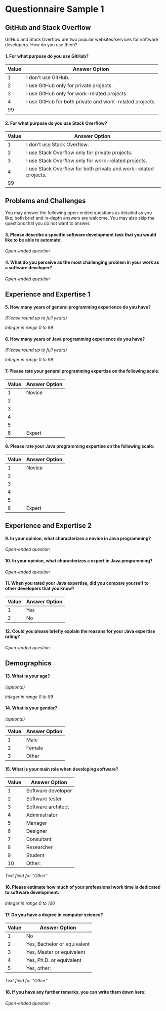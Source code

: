 # Questionnaire Sample 1

## GitHub and Stack Overflow

GitHub and Stack Overflow are two popular websites/services for software developers. How do you use them?

#### 1. For what purpose do you use GitHub?

| Value | Answer Option                                            |
|-------|----------------------------------------------------------|
| 1     | I don't use GitHub.                                      |
| 2     | I use GitHub only for private projects.                  |
| 3     | I use GitHub only for work-related projects.             |
| 4     | I use GitHub for both private and work-related projects. |
| 99    |                                                          |

#### 2. For what purpose do you use Stack Overflow?

| Value | Answer Option                                                    |
|-------|------------------------------------------------------------------|
| 1     | I don't use Stack Overflow.                                      |
| 2     | I use Stack Overflow only for private projects.                  |
| 3     | I use Stack Overflow only for work-related projects.             |
| 4     | I use Stack Overflow for both private and work-related projects. |
| 99    |                                                                  |

## Problems and Challenges

You may answer the following open-ended questions as detailed as you like; both brief and in-depth answers are welcome. You may also skip the questions that you do not want to answer.

#### 3. Please describe a specific software development task that you would like to be able to automate:

*Open-ended question*

#### 4. What do you perceive as the most challenging problem in your work as a software developer?

*Open-ended question*

## Experience and Expertise 1

#### 5. How many years of general programming experience do you have?
*(Please round up to full years)*

*Integer in range 0 to 99*

#### 6. How many years of Java programming experience do you have?
*(Please round up to full years)*

*Integer in range 0 to 99*

#### 7. Please rate your general programming expertise on the following scale:

| Value | Answer Option |
|-------|---------------|
| 1     | Novice        |
| 2     |               |
| 3     |               |
| 4     |               |
| 5     |               |
| 6     | Expert        |

#### 8. Please rate your Java programming expertise on the following scale:

| Value | Answer Option |
|-------|---------------|
| 1     | Novice        |
| 2     |               |
| 3     |               |
| 4     |               |
| 5     |               |
| 6     | Expert        |


## Experience and Expertise 2

#### 9. In your opinion, what characterizes a novice in Java programming?

*Open-ended question*

#### 10. In your opinion, what characterizes a expert in Java programming?

*Open-ended question*

#### 11. When you rated your Java expertise, did you compare yourself to other developers that you know?

| Value | Answer Option |
|-------|---------------|
| 1     | Yes           |
| 2     | No            |

#### 12. Could you please briefly explain the reasons for your Java expertise rating?

*Open-ended question*

## Demographics

#### 13. What is your age?
*(optional)*

*Integer in range 0 to 99*

#### 14. What is your gender?
*(optional)*

| Value | Answer Option |
|-------|---------------|
| 1     | Male          |
| 2     | Female        |
| 3     | Other         |

#### 15. What is your main role when developing software?

| Value | Answer Option      |
|-------|--------------------|
| 1     | Software developer |
| 2     | Software tester    |
| 3     | Software architect |
| 4     | Administrator      |
| 5     | Manager            |
| 6     | Designer           |
| 7     | Consultant         |
| 8     | Researcher         |
| 9     | Student            |
| 10    | Other:             |

*Text field for "Other"*

#### 16. Please estimate how much of your professional work time is dedicated to software development:

*Integer in range 0 to 100*

#### 17. Do you have a degree in computer science?

| Value | Answer Option               |
|-------|-----------------------------|
| 1     | No                          |
| 2     | Yes, Bachelor or equivalent |
| 3     | Yes, Master or equivalent   |
| 4     | Yes, Ph.D. or equivalent    |
| 5     | Yes, other:                 |

*Text field for "Other"*

#### 18. If you have any further remarks, you can write them down here:

*Open-ended question*
